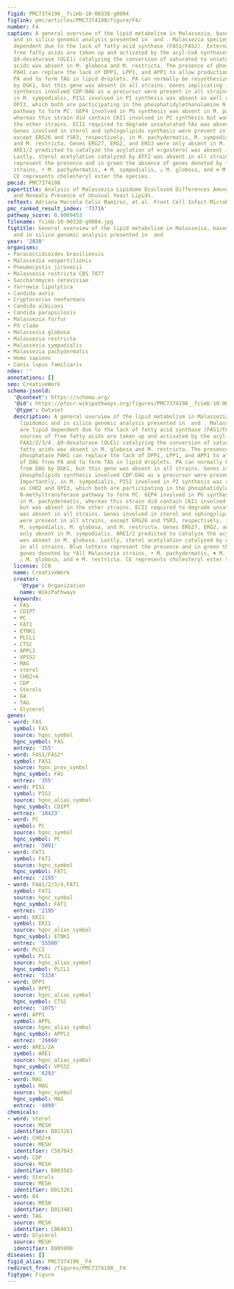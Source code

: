 ```yaml
---
figid: PMC7374198__fcimb-10-00338-g0004
figlink: pmc/articles/PMC7374198/figure/F4/
number: F4
caption: A general overview of the lipid metabolism in Malassezia, based on lipidomic
  and in silico genomic analysis presented in  and . Malassezia species are lipid
  dependent due to the lack of fatty acid synthase (FAS1/FAS2). External sources of
  free fatty acids are taken up and activated by the acyl-CoA synthases FAA1/2/3/4.
  Δ9-desaturase (OLE1) catalyzing the conversion of saturated to unsaturated fatty
  acids was absent in M. globosa and M. restricta. The presence of phosphatidate phosphatase
  PAH1 can replace the lack of DPP1, LPP1, and APP1 to allow production of DAG from
  PA and to form TAG in lipid droplets. PA can normally be resynthesized from DAG
  by DGK1, but this gene was absent in all strains. Genes implicating in phospholipids
  synthesis involved CDP-DAG as a precursor were present in all strains. Importantly,
  in M. sympodialis, PIS1 involved in PI synthesis was absent as well as CHO2 and
  OPI3, which both are participating in the phosphatidylethanolamine N-methyltransferase
  pathway to form PC. GEP4 involved in PG synthesis was absent in M. pachydermatis,
  whereas this strain did contain CKI1 involved in PC synthesis but was absent in
  the other strains. ECI1 required to degrade unsaturated FAs was absent in all strains.
  Genes involved in sterol and sphingolipids synthesis were present in all strains,
  except ERG26 and YSR3, respectively, in M. pachydermatis, M. sympodialis, M. globosa,
  and M. restricta. Genes ERG27, ERG2, and ERG3 were only absent in M. sympodialis.
  ARE1/2 predicted to catalyze the acylation of ergosterol was absent in M. globosa.
  Lastly, sterol acetylation catalyzed by ATF2 was absent in all strains. Blue letters
  represent the presence and in green the absence of genes denoted by *All Malassezia
  strains, • M. pachydermatis, ♦ M. sympodialis, △ M. globosa, and ⊕ M. restricta.
  CE represents cholesteryl ester the species.
pmcid: PMC7374198
papertitle: Analysis of Malassezia Lipidome Disclosed Differences Among the Species
  and Reveals Presence of Unusual Yeast Lipids.
reftext: Adriana Marcela Celis Ramírez, et al. Front Cell Infect Microbiol. 2020;10:338.
pmc_ranked_result_index: '73716'
pathway_score: 0.9089453
filename: fcimb-10-00338-g0004.jpg
figtitle: General overview of the lipid metabolism in Malassezia, based on lipidomic
  and in silico genomic analysis presented in  and
year: '2020'
organisms:
- Paracoccidioides brasiliensis
- Malassezia vespertilionis
- Pneumocystis jirovecii
- Malassezia restricta CBS 7877
- Saccharomyces cerevisiae
- Yarrowia lipolytica
- Candida auris
- Cryptococcus neoformans
- Candida albicans
- Candida parapsilosis
- Malassezia furfur
- PX clade
- Malassezia globosa
- Malassezia restricta
- Malassezia sympodialis
- Malassezia pachydermatis
- Homo sapiens
- Canis lupus familiaris
ndex: ''
annotations: []
seo: CreativeWork
schema-jsonld:
  '@context': https://schema.org/
  '@id': https://pfocr.wikipathways.org/figures/PMC7374198__fcimb-10-00338-g0004.html
  '@type': Dataset
  description: A general overview of the lipid metabolism in Malassezia, based on
    lipidomic and in silico genomic analysis presented in  and . Malassezia species
    are lipid dependent due to the lack of fatty acid synthase (FAS1/FAS2). External
    sources of free fatty acids are taken up and activated by the acyl-CoA synthases
    FAA1/2/3/4. Δ9-desaturase (OLE1) catalyzing the conversion of saturated to unsaturated
    fatty acids was absent in M. globosa and M. restricta. The presence of phosphatidate
    phosphatase PAH1 can replace the lack of DPP1, LPP1, and APP1 to allow production
    of DAG from PA and to form TAG in lipid droplets. PA can normally be resynthesized
    from DAG by DGK1, but this gene was absent in all strains. Genes implicating in
    phospholipids synthesis involved CDP-DAG as a precursor were present in all strains.
    Importantly, in M. sympodialis, PIS1 involved in PI synthesis was absent as well
    as CHO2 and OPI3, which both are participating in the phosphatidylethanolamine
    N-methyltransferase pathway to form PC. GEP4 involved in PG synthesis was absent
    in M. pachydermatis, whereas this strain did contain CKI1 involved in PC synthesis
    but was absent in the other strains. ECI1 required to degrade unsaturated FAs
    was absent in all strains. Genes involved in sterol and sphingolipids synthesis
    were present in all strains, except ERG26 and YSR3, respectively, in M. pachydermatis,
    M. sympodialis, M. globosa, and M. restricta. Genes ERG27, ERG2, and ERG3 were
    only absent in M. sympodialis. ARE1/2 predicted to catalyze the acylation of ergosterol
    was absent in M. globosa. Lastly, sterol acetylation catalyzed by ATF2 was absent
    in all strains. Blue letters represent the presence and in green the absence of
    genes denoted by *All Malassezia strains, • M. pachydermatis, ♦ M. sympodialis,
    △ M. globosa, and ⊕ M. restricta. CE represents cholesteryl ester the species.
  license: CC0
  name: CreativeWork
  creator:
    '@type': Organization
    name: WikiPathways
  keywords:
  - FAS
  - CDIPT
  - PC
  - FAT1
  - ETNK1
  - PLCL1
  - CTSC
  - APPL1
  - VPS52
  - MAG
  - sterol
  - CHO2+A
  - CDP
  - Sterols
  - O4
  - TAG
  - Glycerol
genes:
- word: FAS
  symbol: FAS
  source: hgnc_symbol
  hgnc_symbol: FAS
  entrez: '355'
- word: FAS1/FAS2*
  symbol: FAS1
  source: hgnc_prev_symbol
  hgnc_symbol: FAS
  entrez: '355'
- word: PIS1
  symbol: PIS1
  source: hgnc_alias_symbol
  hgnc_symbol: CDIPT
  entrez: '10423'
- word: PC
  symbol: PC
  source: hgnc_symbol
  hgnc_symbol: PC
  entrez: '5091'
- word: FAT1
  symbol: FAT1
  source: hgnc_symbol
  hgnc_symbol: FAT1
  entrez: '2195'
- word: FAA1/2/3/4,FAT1
  symbol: FAT1
  source: hgnc_symbol
  hgnc_symbol: FAT1
  entrez: '2195'
- word: EKI1
  symbol: EKI1
  source: hgnc_alias_symbol
  hgnc_symbol: ETNK1
  entrez: '55500'
- word: PLCI
  symbol: PLCL
  source: hgnc_alias_symbol
  hgnc_symbol: PLCL1
  entrez: '5334'
- word: DPP1
  symbol: DPP1
  source: hgnc_alias_symbol
  hgnc_symbol: CTSC
  entrez: '1075'
- word: APP1
  symbol: APPL
  source: hgnc_alias_symbol
  hgnc_symbol: APPL1
  entrez: '26060'
- word: ARE1/2A
  symbol: ARE1
  source: hgnc_alias_symbol
  hgnc_symbol: VPS52
  entrez: '6293'
- word: MAG
  symbol: MAG
  source: hgnc_symbol
  hgnc_symbol: MAG
  entrez: '4099'
chemicals:
- word: sterol
  source: MESH
  identifier: D013261
- word: CHO2+A
  source: MESH
  identifier: C587043
- word: CDP
  source: MESH
  identifier: D003565
- word: Sterols
  source: MESH
  identifier: D013261
- word: O4
  source: MESH
  identifier: D013481
- word: TAG
  source: MESH
  identifier: C069631
- word: Glycerol
  source: MESH
  identifier: D005990
diseases: []
figid_alias: PMC7374198__F4
redirect_from: /figures/PMC7374198__F4
figtype: Figure
---
```

